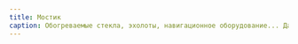 ```yaml
---
title: Мостик
caption: Обогреваемые стекла, эхолоты, навигационное оборудование... Даже не скажешь, что ледокол построили еще в царской России.
---
```


